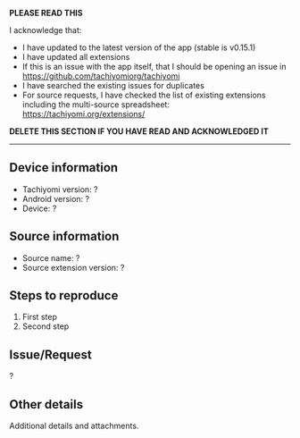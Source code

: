 **PLEASE READ THIS**

I acknowledge that:

- I have updated to the latest version of the app (stable is v0.15.1)
- I have updated all extensions
- If this is an issue with the app itself, that I should be opening an issue in https://github.com/tachiyomiorg/tachiyomi
- I have searched the existing issues for duplicates
- For source requests, I have checked the list of existing extensions including the multi-source spreadsheet: https://tachiyomi.org/extensions/

**DELETE THIS SECTION IF YOU HAVE READ AND ACKNOWLEDGED IT**

---

## Device information
* Tachiyomi version: ?
* Android version: ?
* Device: ?

## Source information
* Source name: ?
* Source extension version: ?

## Steps to reproduce
1. First step
2. Second step

## Issue/Request
?

## Other details
Additional details and attachments.
